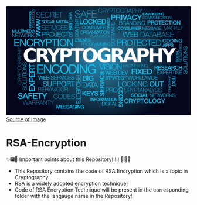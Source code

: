 ![RSA](Images/Crpytography.jpeg)
[Source of Image](https://www.google.com/url?sa=i&url=https%3A%2F%2Fwww.sslcertificate.ch%2Fpost-quantum-cryptography%2F&psig=AOvVaw0NXacyHaKHoFUZ7ejdirW0&ust=1603620140344000&source=images&cd=vfe&ved=0CAIQjRxqFwoTCKirv-L8zOwCFQAAAAAdAAAAABAD)
# RSA-Encryption
:sparkles::fireworks::tada: Important points about this Repository!!!!! :tada::fireworks::sparkles:
* This Repository contains the code of RSA Encryption which is a topic in Cryptography.
* RSA is a widely adopted encryption technique!
* Code of RSA Encryption Technique will be present in the corresponding folder with the langauge name in the Repository!


